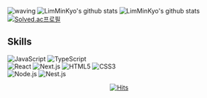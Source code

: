 ![waving](https://capsule-render.vercel.app/api?type=waving&height=200&text=Lim%20MinKyo&fontAlign=50&fontAlignY=40&color=gradient)
![LimMinKyo's github stats](https://github-readme-stats.vercel.app/api?username=LimMinKyo&show_icons=true) ![LimMinKyo's github stats](https://github-readme-stats.vercel.app/api/top-langs/?username=LimMinKyo&show_icons=true&hide_border=true&title_color=004386&icon_color=004386&layout=compact) 
[![Solved.ac프로필](http://mazassumnida.wtf/api/v2/generate_badge?boj=story1454)](https://solved.ac/story1454)

## Skills

![JavaScript](https://img.shields.io/badge/javascript-%23323330.svg?style=for-the-badge&logo=javascript&logoColor=%23F7DF1E)
![TypeScript](https://img.shields.io/badge/typescript-%23007ACC.svg?style=for-the-badge&logo=typescript&logoColor=white)
<br>
![React](https://img.shields.io/badge/react-%2320232a.svg?style=for-the-badge&logo=react&logoColor=%2361DAFB)
![Next.js](https://img.shields.io/badge/next.js-%2320232a.svg?style=for-the-badge&logo=nextdotjs&logoColor=%23000000)
![HTML5](https://img.shields.io/badge/html5-%23E34F26.svg?style=for-the-badge&logo=html5&logoColor=white)
![CSS3](https://img.shields.io/badge/css3-%231572B6.svg?style=for-the-badge&logo=css3&logoColor=white)
<br>
![Node.js](https://img.shields.io/badge/node.js-%2320232a.svg?style=for-the-badge&logo=nodedotjs&logoColor=%23#339933)
![Nest.js](https://img.shields.io/badge/nest.js-%2320232a.svg?style=for-the-badge&logo=nestjs&logoColor=%23E0234E)

<div align=center>

[![Hits](https://hits.seeyoufarm.com/api/count/incr/badge.svg?url=https%3A%2F%2Fgithub.com%2FLimMinKyo%2Fhit-counter&count_bg=%2379C83D&title_bg=%23555555&icon=&icon_color=%23E7E7E7&title=hits&edge_flat=false)](https://hits.seeyoufarm.com)

</div>

<!--
**LimMinKyo/LimMinKyo** is a ✨ _special_ ✨ repository because its `README.md` (this file) appears on your GitHub profile.

Here are some ideas to get you started:

- 🔭 I’m currently working on ...
- 🌱 I’m currently learning ...
- 👯 I’m looking to collaborate on ...
- 🤔 I’m looking for help with ...
- 💬 Ask me about ...
- 📫 How to reach me: ...
- 😄 Pronouns: ...
- ⚡ Fun fact: ...
-->
